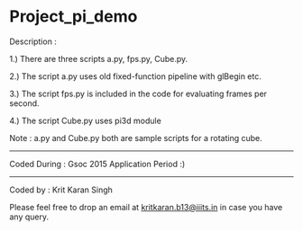 # Project_pi_demo


Description :

1.) There are three scripts a.py, fps.py, Cube.py.

2.) The script a.py uses old fixed-function pipeline with glBegin etc.

3.) The script fps.py is included in the code for evaluating frames per second.

4.) The script Cube.py uses pi3d module 


Note : a.py and Cube.py both are sample scripts for a rotating cube.

-------------------------------------------------------


Coded During : Gsoc 2015 Application Period :)


-------------------------------------------------------

Coded by :  Krit Karan Singh


Please feel free to drop an email at kritkaran.b13@iiits.in in case you have any query.



